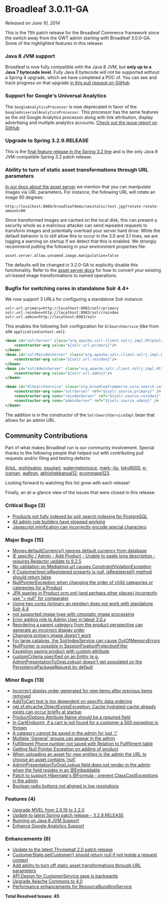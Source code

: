 # Broadleaf 3.0.11-GA

_Released on June 10, 2014_

This is the 11th patch release for the Broadleaf Commerce framework since the switch away from the GWT admin starting with Broadleaf 3.0.0-GA. Some of the highlighted features in this release:

### Java 8 JVM support
 Broadleaf is now fully compatible with the Java 8 JVM, but **only up to a Java 7 bytecode level**. Fully Java 8 bytecode will not be supported without a Spring 4 upgrade, which we have completed a POC of. You can see and track progress on that upgrade [in this pull request on GitHub](https://github.com/BroadleafCommerce/BroadleafCommerce/pull/930)

### Support for Google's Universal Analytics
The `GoogleAnalyticsProcessor` is now deprecated in favor of the `GoogleUniversalAnalyticsProcessor`. This processor has the same features as the old Google Analytics processor along with link attribution, display advertising and multiple analytics accounts. [Check out the issue report on GitHub](https://github.com/BroadleafCommerce/BroadleafCommerce/issues/861)

### Upgrade to Spring 3.2.9.RELEASE
This is the [final feature release in the Spring 3.2 line](https://spring.io/blog/2014/05/20/spring-framework-4-0-5-3-2-9-released-next-stop-4-1) and is the only Java 8 JVM-compatible Spring 3.2 patch release.

### Ability to turn of static asset transformations through URL parameters
[In our docs about the asset server](http://www.broadleafcommerce.com/docs/core/current/broadleaf-concepts/additional-configuration/asset-server-configuration) we mention that you can manipulate images via URL parameters. For instance, the following URL will rotate an image 90 degrees:

```
http://localhost:8080/broadleafdemo/cmsstatic/test.jpg?rotate-rotate-amount=90
```

Since transformed images are cached on the local disk, this can present a security whole as a malicious attacker can send repeated requests to transform images and potentially overload your server hard drive. While the default behavior is to still allow this to occur in the 3.0 and 3.1 lines, we are logging a warning on startup if we detect that this is enabled. We strongly recommend putting the following in your environment properties file:

```
asset.server.allow.unnamed.image.manipulation=false
```

The defaults will be changed in 3.2.0-GA to explicitly disable this functionality. Refer to the [asset server docs](http://www.broadleafcommerce.com/docs/core/current/broadleaf-concepts/additional-configuration/asset-server-configuration) for how to convert your existing url-based image transformations to named operations.

### Bugfix for switching cores in standalone Solr 4.4+
We now support 3 URLs for configuring a standalone Solr instance:

```
solr.url.primary=http://localhost:8983/solr/primary
solr.url.reindex=http://localhost:8983/solr/reindex
solr.url.admin=http://localhost:8983/solr
```

This enables the following Solr configuration for `blSearchService` (like from site `applicationContext.xml`):

```xml
<bean id="solrServer" class="org.apache.solr.client.solrj.impl.HttpSolrServer">
    <constructor-arg value="${solr.url.primary}"/>
</bean>
<bean id="solrReindexServer" class="org.apache.solr.client.solrj.impl.HttpSolrServer">
    <constructor-arg value="${solr.url.reindex}"/>
</bean>
<bean id="solrAdminServer" class="org.apache.solr.client.solrj.impl.HttpSolrServer">
    <constructor-arg value="${solr.url.admin}"/>
</bean>

<bean id="blSearchService" class="org.broadleafcommerce.core.search.service.solr.SolrSearchServiceImpl">
    <constructor-arg name="solrServer" ref="${solr.source.primary}" />
    <constructor-arg name="reindexServer" ref="${solr.source.reindex}" />
    <constructor-arg name="adminServer" ref="${solr.source.admin}" />
</bean>
```

The addition is in the constructor of the `SolrSearchServiceImpl` bean that allows for an admin URL.

## Community Contributions
Part of what makes Broadleaf run is our community involvement. Special thanks to the following people that helped out with contributing pull requests and/or filing and testing defects:

[ArloL](https://github.com/ArloL), [mohitxaton](https://github.com/mohitxaton), [gsugiart](https://github.com/gsugiart), [watermelonjuice](https://github.com/watermelonjuice), [mark--liu](https://github.com/mark--liu), [loky9000](https://github.com/loky9000), [e-iceman](https://github.com/e-iceman), [waltron](https://github.com/waltron), [abhishekbansal12](https://github.com/abhishekbansal12), [ecommapp123](https://github.com/ecommapp123).

Looking forward to watching this list grow with each release!

Finally, an at-a-glance view of the issues that were closed in this release:

### Critical Bugs (3)
- [Products not fully indexed by solr search indexing for PostgreSQL](https://github.com/BroadleafCommerce/BroadleafCommerce/issues/844)
- [All admin rule builders have stopped working](https://github.com/BroadleafCommerce/BroadleafCommerce/issues/836)
- [Javascript minification can incorrectly encode special characters](https://github.com/BroadleafCommerce/BroadleafCommerce/issues/800)

### Major Bugs (15)
- [Money.defaultCurrency() ignores default currency from database](https://github.com/BroadleafCommerce/BroadleafCommerce/issues/938)
- [IE specific / Admin - Add Product - Unable to paste long description - requires Redactor update to 9.2.5](https://github.com/BroadleafCommerce/BroadleafCommerce/issues/931)
- [No validation on MediaImpl.url causes ConstraintViolationException](https://github.com/BroadleafCommerce/BroadleafCommerce/issues/908)
- [If CustomerImpl.isRegistered property is null, isRegistered() method should return false](https://github.com/BroadleafCommerce/BroadleafCommerce/issues/896)
- [NullPointerException when changing the order of child categories or categories for a Product](https://github.com/BroadleafCommerce/BroadleafCommerce/issues/886)
- [JPA queries in Product.orm.xml (and perhaps other places) incorrectly use "= null" for comparator](https://github.com/BroadleafCommerce/BroadleafCommerce/issues/840)
- [Using two cores (primary an reindex)  does not work with standalone Solr 4.4](https://github.com/BroadleafCommerce/BroadleafCommerce/issues/819)
- [not supported image type with cmsstatic image processing](https://github.com/BroadleafCommerce/BroadleafCommerce/issues/798)
- [Error adding role to Admin User in latest 3.0.x](https://github.com/BroadleafCommerce/BroadleafCommerce/issues/788)
- [Reordering a parent category from the product perspective can generate an incorrect display order](https://github.com/BroadleafCommerce/BroadleafCommerce/issues/778)
- [Changing primary image doesn't work](https://github.com/BroadleafCommerce/BroadleafCommerce/issues/771)
- [For large catalogs, the SolrIndexService can cause OutOfMemoryErrors](https://github.com/BroadleafCommerce/BroadleafCommerce/issues/762)
- [NullPointer is possible in SessionFixationProtectionFilter ](https://github.com/BroadleafCommerce/BroadleafCommerce/issues/757)
- [Exception saving product with custom attribute](https://github.com/BroadleafCommerce/BroadleafCommerce/issues/735)
- [customCriteria specified on an Entity (e.g. AdminPresentationToOneLookup) doesn't get populated on the PersistencePackageRequest by default ](https://github.com/BroadleafCommerce/BroadleafCommerce/issues/792)

### Minor Bugs (13)
- [Incorrect display order generated for new items after previous items removed](https://github.com/BroadleafCommerce/BroadleafCommerce/issues/957)
- [AddToCart test is too dependent on specific data ordering](https://github.com/BroadleafCommerce/BroadleafCommerce/issues/904)
- [net.sf.ehcache.ObjectExistsException: Cache hydrated-cache already exists can occur briefly at startup](https://github.com/BroadleafCommerce/BroadleafCommerce/issues/875)
- [ProductOptions Attribute Name should be a required field](https://github.com/BroadleafCommerce/BroadleafCommerce/issues/874)
- [In CartEndpoint, if a cart is not found for a customer a 500 exception is thrown](https://github.com/BroadleafCommerce/BroadleafCommerce/issues/787)
- [A category cannot be saved in the admin for just '/'](https://github.com/BroadleafCommerce/BroadleafCommerce/issues/768)
- [Multiple 'General' groups can appear in the admin](https://github.com/BroadleafCommerce/BroadleafCommerce/issues/729)
- [Fulfillment Phone number not saved with Relation to Fullfilment table](https://github.com/BroadleafCommerce/BroadleafCommerce/issues/674)
- [Getting Null Pointer Exception on adding of product](https://github.com/BroadleafCommerce/BroadleafCommerce/issues/660)
- [When uploading an asset for new entities in the admin the URL to choose an asset contains 'null'](https://github.com/BroadleafCommerce/BroadleafCommerce/issues/490)
- [AdminPresentationToOneLookup field does not render in the admin when the field resides in an @Embeddable](https://github.com/BroadleafCommerce/BroadleafCommerce/issues/946)
- [Patch to support Hibernate's @Formula - prevent ClassCastExceptions in the admin](https://github.com/BroadleafCommerce/BroadleafCommerce/issues/898)
- [Boolean radio buttons not aligned in low resolutions](https://github.com/BroadleafCommerce/BroadleafCommerce/issues/877)

### Features (4)
- [Upgrade MVEL from 2.0.19 to 2.2.0](https://github.com/BroadleafCommerce/BroadleafCommerce/issues/906)
- [Update to latest Spring patch release - 3.2.9.RELEASE](https://github.com/BroadleafCommerce/BroadleafCommerce/issues/905)
- [Running on Java 8 JVM Support](https://github.com/BroadleafCommerce/BroadleafCommerce/issues/873)
- [Enhance Google Analytics Support](https://github.com/BroadleafCommerce/BroadleafCommerce/issues/861)

### Enhancements (6)
- [Update to the latest Thymeleaf 2.0 patch release](https://github.com/BroadleafCommerce/BroadleafCommerce/issues/928)
- [CustomerState.getCustomer() should return null if not inside a request context](https://github.com/BroadleafCommerce/BroadleafCommerce/issues/900)
- [Add ability to turn off static asset transformations through URL parameters](https://github.com/BroadleafCommerce/BroadleafCommerce/issues/856)
- [API Design for CustomerService save is backwards](https://github.com/BroadleafCommerce/BroadleafCommerce/issues/809)
- [Upgrade Apache Commons to 4.0](https://github.com/BroadleafCommerce/BroadleafCommerce/issues/794)
- [Performance enhancements for ResourceBundlingService](https://github.com/BroadleafCommerce/BroadleafCommerce/issues/772)


**Total Resolved Issues: 45**

